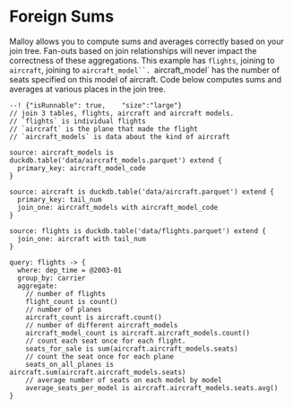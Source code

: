 # Foreign Sums
Malloy allows you to compute sums and averages correctly based on your join tree. Fan-outs based on join relationships will never impact the correctness of these aggregations. This example has `flights`, joining to `aircraft`, joining to `aircraft_model``.
`aircraft_model` has the number of seats specified on this model of aircraft.  Code below computes sums and averages at various places in the join tree.

```malloy
--! {"isRunnable": true,    "size":"large"}
// join 3 tables, flights, aircraft and aircraft models.
// `flights` is individual flights
// `aircraft` is the plane that made the flight
// `aircraft_models` is data about the kind of aircraft

source: aircraft_models is duckdb.table('data/aircraft_models.parquet') extend {
  primary_key: aircraft_model_code
}

source: aircraft is duckdb.table('data/aircraft.parquet') extend {
  primary_key: tail_num
  join_one: aircraft_models with aircraft_model_code
}

source: flights is duckdb.table('data/flights.parquet') extend {
  join_one: aircraft with tail_num
}

query: flights -> {
  where: dep_time = @2003-01
  group_by: carrier
  aggregate:
    // number of flights
    flight_count is count()
    // number of planes
    aircraft_count is aircraft.count()
    // number of different aircraft_models
    aircraft_model_count is aircraft.aircraft_models.count()
    // count each seat once for each flight.
    seats_for_sale is sum(aircraft.aircraft_models.seats)
    // count the seat once for each plane
    seats_on_all_planes is aircraft.sum(aircraft.aircraft_models.seats)
    // average number of seats on each model by model
    average_seats_per_model is aircraft.aircraft_models.seats.avg()
}
```
